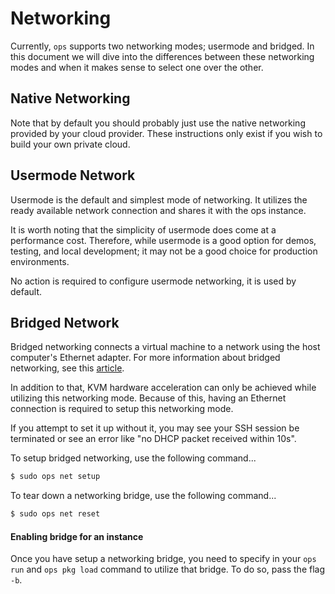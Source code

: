 Networking
==========

Currently, `ops` supports two networking modes; usermode and bridged. In this
document we will dive into the differences between these networking modes and
when it makes sense to select one over the other.

## Native Networking

Note that by default you should probably just use the native networking
provided by your cloud provider. These instructions only exist if you
wish to build your own private cloud.

## Usermode Network
Usermode is the default and simplest mode of networking. It utilizes the ready
available network connection and shares it with the ops instance.

It is worth noting that the simplicity of usermode does come at a performance
cost. Therefore, while usermode is a good option for demos, testing, and local
development; it may not be a good choice for production environments.

No action is required to configure usermode networking, it is used by
default.

## Bridged Network
Bridged networking connects a virtual machine to a network using the host
computer's Ethernet adapter. For more information about bridged networking,
see this [article](https://en.wikipedia.org/wiki/Bridging_%28networking%29).

In addition to that, KVM hardware acceleration can only be achieved while
utilizing this networking mode. Because of this, having an Ethernet connection
is required to setup this networking mode.

If you attempt to set it up without it, you may see your SSH session be
terminated or see an error like "no DHCP packet received within 10s".

To setup bridged networking, use the following command...

```sh
$ sudo ops net setup
```

To tear down a networking bridge, use the following command...

```sh
$ sudo ops net reset
```

#### Enabling bridge for an instance

Once you have setup a networking bridge, you need to specify in your `ops run`
and `ops pkg load` command to utilize that bridge. To do so, pass the flag `-b`.
